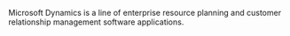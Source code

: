 Microsoft Dynamics is a line of enterprise resource planning and customer relationship management software applications.